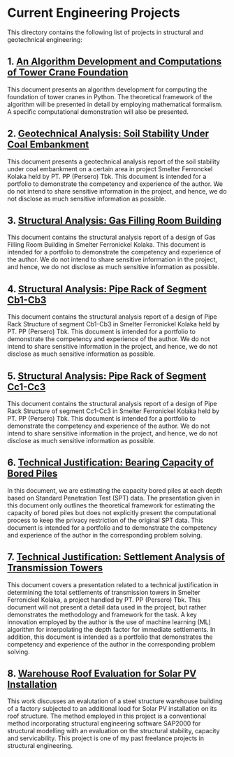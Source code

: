 # Current Engineering Projects

This directory contains the following list of projects in structural and geotechnical engineering:

## 1. [An Algorithm Development and Computations of Tower Crane Foundation](/Engineering-Reports/An_Algorithm_Development_and_Computations_of_Tower_Crane_Foundation.pdf)

This document presents an algorithm development for computing the foundation of tower cranes in Python.
The theoretical framework of the algorithm will be presented in detail by employing mathematical formalism. A
specific computational demonstration will also be presented.

## 2. [Geotechnical Analysis: Soil Stability Under Coal Embankment](/Engineering-Reports/Coal_Embankment_Analysis__Portfolio.pdf)

This document presents a geotechnical analysis report of the soil stability under coal embankment on
a certain area in project Smelter Ferronckel Kolaka held by PT. PP (Persero) Tbk. This document is
intended for a portfolio to demonstrate the competency and experience of the author. We do not intend
to share sensitive information in the project, and hence, we do not disclose as much sensitive information
as possible.

## 3. [Structural Analysis: Gas Filling Room Building](/Engineering-Reports/Gas_Filling_Room_Portfolio.pdf)

This document contains the structural analysis report of a design of Gas Filling Room Building in Smelter
Ferronickel Kolaka. This document is intended for a portfolio to demonstrate the competency and experience
of the author. We do not intend to share sensitive information in the project, and hence, we do not disclose as
much sensitive information as possible.

## 4. [Structural Analysis: Pipe Rack of Segment Cb1-Cb3](/Engineering-Reports/Pipe_Rack_Cb_Portfolio.pdf)

This document contains the structural analysis report of a design of Pipe Rack Structure of segment Cb1-Cb3 in
Smelter Ferronickel Kolaka held by PT. PP (Persero) Tbk. This document is intended for a portfolio to demonstrate the
competency and experience of the author. We do not intend to share sensitive information in the project, and hence, we
do not disclose as much sensitive information as possible.

## 5. [Structural Analysis: Pipe Rack of Segment Cc1-Cc3](/Engineering-Reports/Pipe_Rack_Cc_Portfolio.pdf)

This document contains the structural analysis report of a design of Pipe Rack Structure of segment Cc1-Cc3 in
Smelter Ferronickel Kolaka held by PT. PP (Persero) Tbk. This document is intended for a portfolio to demonstrate the
competency and experience of the author. We do not intend to share sensitive information in the project, and hence, we
do not disclose as much sensitive information as possible.

## 6. [Technical Justification: Bearing Capacity of Bored Piles](/Engineering-Reports/Technical_Justification__Bearing_Capacity_of_Bored_Piles.pdf)

In this document, we are estimating the capacity bored piles at each depth based on Standard Penetration Test (SPT) data.
The presentation given in this document only outlines the theoretical framework for estimating the capacity
of bored piles but does not explicitly present the computational process to keep the privacy restriction of
the original SPT data. This document is intended for a portfolio and to demonstrate the competency and
experience of the author in the corresponding problem solving.

## 7. [Technical Justification: Settlement Analysis of Transmission Towers](/Engineering-Reports/Technical_Justification__Settlement_Transmission_Towers.pdf)

This document covers a presentation related to a technical justification in determining the
total settlements of transmission towers in Smelter Ferronickel Kolaka, a project handled by PT.
PP (Persero) Tbk. This document will not present a detail data used in the project, but rather
demonstrates the methodology and framework for the task. A key innovation employed by the
author is the use of machine learning (ML) algorithm for interpolating the depth factor for immediate settlements.
In addition, this document is intended as a portfolio that demonstrates the
competency and experience of the author in the corresponding problem solving.

## 8. [Warehouse Roof Evaluation for Solar PV Installation](/Engineering-Reports/Warehouse_Roof_Evaluation_for_Solar_PV_Installation.pdf)

This work discusses an evalutation of a steel structure warehouse building of a factory subjected to an
additional load for Solar PV installation on its roof structure. The method employed in this project is
a conventional method incorporating structural engineering software SAP2000 for structural modelling with
an evaluation on the structural stability, capacity and servicability. This project is one of my past
freelance projects in structural engineering.
